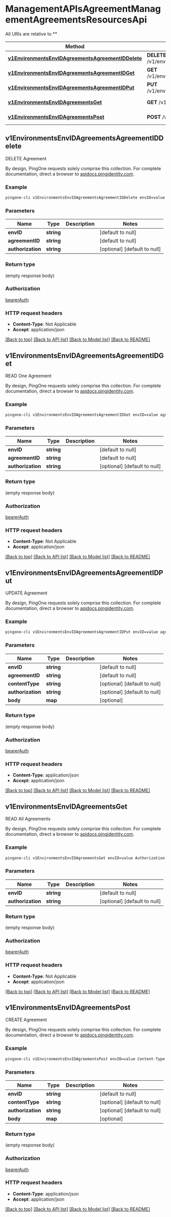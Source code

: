 # ManagementAPIsAgreementManagementAgreementsResourcesApi

All URIs are relative to **

Method | HTTP request | Description
------------- | ------------- | -------------
[**v1EnvironmentsEnvIDAgreementsAgreementIDDelete**](ManagementAPIsAgreementManagementAgreementsResourcesApi.md#v1EnvironmentsEnvIDAgreementsAgreementIDDelete) | **DELETE** /v1/environments/{envID}/agreements/{agreementID} | DELETE Agreement
[**v1EnvironmentsEnvIDAgreementsAgreementIDGet**](ManagementAPIsAgreementManagementAgreementsResourcesApi.md#v1EnvironmentsEnvIDAgreementsAgreementIDGet) | **GET** /v1/environments/{envID}/agreements/{agreementID} | READ One Agreement
[**v1EnvironmentsEnvIDAgreementsAgreementIDPut**](ManagementAPIsAgreementManagementAgreementsResourcesApi.md#v1EnvironmentsEnvIDAgreementsAgreementIDPut) | **PUT** /v1/environments/{envID}/agreements/{agreementID} | UPDATE Agreement
[**v1EnvironmentsEnvIDAgreementsGet**](ManagementAPIsAgreementManagementAgreementsResourcesApi.md#v1EnvironmentsEnvIDAgreementsGet) | **GET** /v1/environments/{envID}/agreements | READ All Agreements
[**v1EnvironmentsEnvIDAgreementsPost**](ManagementAPIsAgreementManagementAgreementsResourcesApi.md#v1EnvironmentsEnvIDAgreementsPost) | **POST** /v1/environments/{envID}/agreements | CREATE Agreement



## v1EnvironmentsEnvIDAgreementsAgreementIDDelete

DELETE Agreement

By design, PingOne requests solely comprise this collection. For complete documentation, direct a browser to <a href='https://apidocs.pingidentity.com/pingone/platform/v1/api/'>apidocs.pingidentity.com</a>.

### Example

```bash
pingone-cli v1EnvironmentsEnvIDAgreementsAgreementIDDelete envID=value agreementID=value Authorization:value
```

### Parameters


Name | Type | Description  | Notes
------------- | ------------- | ------------- | -------------
 **envID** | **string** |  | [default to null]
 **agreementID** | **string** |  | [default to null]
 **authorization** | **string** |  | [optional] [default to null]

### Return type

(empty response body)

### Authorization

[bearerAuth](../README.md#bearerAuth)

### HTTP request headers

- **Content-Type**: Not Applicable
- **Accept**: application/json

[[Back to top]](#) [[Back to API list]](../README.md#documentation-for-api-endpoints) [[Back to Model list]](../README.md#documentation-for-models) [[Back to README]](../README.md)


## v1EnvironmentsEnvIDAgreementsAgreementIDGet

READ One Agreement

By design, PingOne requests solely comprise this collection. For complete documentation, direct a browser to <a href='https://apidocs.pingidentity.com/pingone/platform/v1/api/'>apidocs.pingidentity.com</a>.

### Example

```bash
pingone-cli v1EnvironmentsEnvIDAgreementsAgreementIDGet envID=value agreementID=value Authorization:value
```

### Parameters


Name | Type | Description  | Notes
------------- | ------------- | ------------- | -------------
 **envID** | **string** |  | [default to null]
 **agreementID** | **string** |  | [default to null]
 **authorization** | **string** |  | [optional] [default to null]

### Return type

(empty response body)

### Authorization

[bearerAuth](../README.md#bearerAuth)

### HTTP request headers

- **Content-Type**: Not Applicable
- **Accept**: application/json

[[Back to top]](#) [[Back to API list]](../README.md#documentation-for-api-endpoints) [[Back to Model list]](../README.md#documentation-for-models) [[Back to README]](../README.md)


## v1EnvironmentsEnvIDAgreementsAgreementIDPut

UPDATE Agreement

By design, PingOne requests solely comprise this collection. For complete documentation, direct a browser to <a href='https://apidocs.pingidentity.com/pingone/platform/v1/api/'>apidocs.pingidentity.com</a>.

### Example

```bash
pingone-cli v1EnvironmentsEnvIDAgreementsAgreementIDPut envID=value agreementID=value Content-Type:value Authorization:value
```

### Parameters


Name | Type | Description  | Notes
------------- | ------------- | ------------- | -------------
 **envID** | **string** |  | [default to null]
 **agreementID** | **string** |  | [default to null]
 **contentType** | **string** |  | [optional] [default to null]
 **authorization** | **string** |  | [optional] [default to null]
 **body** | **map** |  | [optional]

### Return type

(empty response body)

### Authorization

[bearerAuth](../README.md#bearerAuth)

### HTTP request headers

- **Content-Type**: application/json
- **Accept**: application/json

[[Back to top]](#) [[Back to API list]](../README.md#documentation-for-api-endpoints) [[Back to Model list]](../README.md#documentation-for-models) [[Back to README]](../README.md)


## v1EnvironmentsEnvIDAgreementsGet

READ All Agreements

By design, PingOne requests solely comprise this collection. For complete documentation, direct a browser to <a href='https://apidocs.pingidentity.com/pingone/platform/v1/api/'>apidocs.pingidentity.com</a>.

### Example

```bash
pingone-cli v1EnvironmentsEnvIDAgreementsGet envID=value Authorization:value
```

### Parameters


Name | Type | Description  | Notes
------------- | ------------- | ------------- | -------------
 **envID** | **string** |  | [default to null]
 **authorization** | **string** |  | [optional] [default to null]

### Return type

(empty response body)

### Authorization

[bearerAuth](../README.md#bearerAuth)

### HTTP request headers

- **Content-Type**: Not Applicable
- **Accept**: application/json

[[Back to top]](#) [[Back to API list]](../README.md#documentation-for-api-endpoints) [[Back to Model list]](../README.md#documentation-for-models) [[Back to README]](../README.md)


## v1EnvironmentsEnvIDAgreementsPost

CREATE Agreement

By design, PingOne requests solely comprise this collection. For complete documentation, direct a browser to <a href='https://apidocs.pingidentity.com/pingone/platform/v1/api/'>apidocs.pingidentity.com</a>.

### Example

```bash
pingone-cli v1EnvironmentsEnvIDAgreementsPost envID=value Content-Type:value Authorization:value
```

### Parameters


Name | Type | Description  | Notes
------------- | ------------- | ------------- | -------------
 **envID** | **string** |  | [default to null]
 **contentType** | **string** |  | [optional] [default to null]
 **authorization** | **string** |  | [optional] [default to null]
 **body** | **map** |  | [optional]

### Return type

(empty response body)

### Authorization

[bearerAuth](../README.md#bearerAuth)

### HTTP request headers

- **Content-Type**: application/json
- **Accept**: application/json

[[Back to top]](#) [[Back to API list]](../README.md#documentation-for-api-endpoints) [[Back to Model list]](../README.md#documentation-for-models) [[Back to README]](../README.md)

